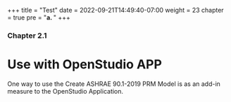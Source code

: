 +++
title = "Test"
date = 2022-09-21T14:49:40-07:00
weight = 23
chapter = true
pre = "<b>a. </b>"
+++

### Chapter 2.1

# Use with OpenStudio APP

One way to use the Create ASHRAE 90.1-2019 PRM Model is as an add-in measure to the OpenStudio Application.
